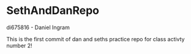# SethAndDanRepo
di675816 - Daniel Ingram

This is the first commit of dan and seths practice repo for class activty number 2!
